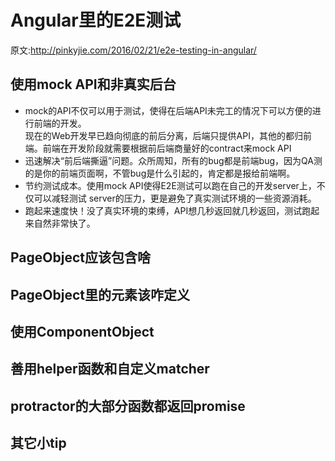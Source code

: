 # Angular里的E2E测试
原文:http://pinkyjie.com/2016/02/21/e2e-testing-in-angular/


## 使用mock API和非真实后台
* mock的API不仅可以用于测试，使得在后端API未完工的情况下可以方便的进行前端的开发。  
  现在的Web开发早已趋向彻底的前后分离，后端只提供API，其他的都归前端。前端在开发阶段就需要根据前后端商量好的contract来mock API  
* 迅速解决“前后端撕逼”问题。众所周知，所有的bug都是前端bug，因为QA测的是你的前端页面啊，不管bug是什么引起的，肯定都是报给前端啊。  
* 节约测试成本。使用mock API使得E2E测试可以跑在自己的开发server上，不仅可以减轻测试 server的压力，更是避免了真实测试环境的一些资源消耗。  
* 跑起来速度快！没了真实环境的束缚，API想几秒返回就几秒返回，测试跑起来自然非常快了。  

## PageObject应该包含啥

## PageObject里的元素该咋定义

## 使用ComponentObject

## 善用helper函数和自定义matcher

## protractor的大部分函数都返回promise

## 其它小tip